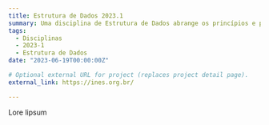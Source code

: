```yaml
---
title: Estrutura de Dados 2023.1
summary: Uma disciplina de Estrutura de Dados abrange os princípios e práticas para desenvolver software de alta qualidade, desde a concepção até a manutenção, utilizando metodologias e processos eficazes.
tags:
  - Disciplinas
  - 2023-1
  - Estrutura de Dados
date: "2023-06-19T00:00:00Z"

# Optional external URL for project (replaces project detail page).
external_link: https://ines.org.br/

---
```


Lore lipsum